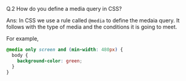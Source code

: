 Q.2 How do you define a media query in CSS?

Ans: In CSS we use a rule called `@media` to define the medaia query. It follows with the type of media and the conditions it is going to meet.

For example,

```CSS
@media only screen and (min-width: 480px) {
  body {
    background-color: green;
  }
}
```
